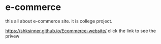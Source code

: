 # e-commerce
this all about e-commerce site. it is college project.

https://shksinner.github.io/Ecommerce-website/ click the link to see the privew
